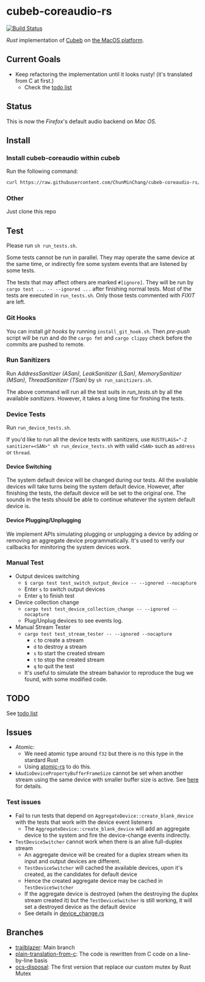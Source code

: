 # cubeb-coreaudio-rs

[![Build Status](https://travis-ci.com/ChunMinChang/cubeb-coreaudio-rs.svg?branch=trailblazer)](https://travis-ci.com/ChunMinChang/cubeb-coreaudio-rs)

*Rust* implementation of [Cubeb][cubeb] on [the MacOS platform][cubeb-au].

## Current Goals

- Keep refactoring the implementation until it looks rusty! (it's translated from C at first.)
  - Check the [todo list][todo]

## Status

This is now the _Firefox_'s default audio backend on *Mac OS*.

## Install

### Install cubeb-coreaudio within cubeb

Run the following command:
```sh
curl https://raw.githubusercontent.com/ChunMinChang/cubeb-coreaudio-rs/trailblazer/build-audiounit-rust-in-cubeb.sh | sh
```

### Other

Just clone this repo

## Test

Please run `sh run_tests.sh`.

Some tests cannot be run in parallel.
They may operate the same device at the same time,
or indirectly fire some system events that are listened by some tests.

The tests that may affect others are marked `#[ignore]`.
They will be run by `cargo test ... -- --ignored ...`
after finishing normal tests.
Most of the tests are executed in `run_tests.sh`.
Only those tests commented with *FIXIT* are left.

### Git Hooks

You can install _git hooks_ by running `install_git_hook.sh`.
Then _pre-push_ script will be run and do the `cargo fmt` and `cargo clippy` check
before the commits are pushed to remote.

### Run Sanitizers

Run _AddressSanitizer (ASan), LeakSanitizer (LSan), MemorySanitizer (MSan), ThreadSanitizer (TSan)_
by `sh run_sanitizers.sh`.

The above command will run all the test suits in *run_tests.sh* by all the available _sanitizers_.
However, it takes a long time for finshing the tests.

### Device Tests

Run `run_device_tests.sh`.

If you'd like to run all the device tests with sanitizers,
use `RUSTFLAGS="-Z sanitizer=<SAN>" sh run_device_tests.sh`
with valid `<SAN>` such as `address` or `thread`.

#### Device Switching

The system default device will be changed during our tests.
All the available devices will take turns being the system default device.
However, after finishing the tests, the default device will be set to the original one.
The sounds in the tests should be able to continue whatever the system default device is.

#### Device Plugging/Unplugging

We implement APIs simulating plugging or unplugging a device
by adding or removing an aggregate device programmatically.
It's used to verify our callbacks for minitoring the system devices work.

### Manual Test

- Output devices switching
  - `$ cargo test test_switch_output_device -- --ignored --nocapture`
  - Enter `s` to switch output devices
  - Enter `q` to finish test
- Device collection change
  - `cargo test test_device_collection_change -- --ignored --nocapture`
  - Plug/Unplug devices to see events log.
- Manual Stream Tester
  - `cargo test test_stream_tester -- --ignored --nocapture`
    - `c` to create a stream
    - `d` to destroy a stream
    - `s` to start the created stream
    - `t` to stop the created stream
    - `q` to quit the test
  - It's useful to simulate the stream bahavior to reproduce the bug we found,
    with some modified code.

## TODO

See [todo list][todo]

## Issues

- Atomic:
  - We need atomic type around `f32` but there is no this type in the stardard Rust
  - Using [atomic-rs](https://github.com/Amanieu/atomic-rs) to do this.
- `kAudioDevicePropertyBufferFrameSize` cannot be set when another stream using the same device with smaller buffer size is active. See [here][chg-buf-sz] for details.

### Test issues

- Fail to run tests that depend on `AggregateDevice::create_blank_device` with the tests that work with the device event listeners
  - The `AggregateDevice::create_blank_device` will add an aggregate device to the system and fire the device-change events indirectly.
- `TestDeviceSwitcher` cannot work when there is an alive full-duplex stream
  - An aggregate device will be created for a duplex stream when its input and output devices are different.
  - `TestDeviceSwitcher` will cached the available devices, upon it's created, as the candidates for default device
  - Hence the created aggregate device may be cached in `TestDeviceSwitcher`
  - If the aggregate device is destroyed (when the destroying the duplex stream created it) but the `TestDeviceSwitcher` is still working,
    it will set a destroyed device as the default device
  - See details in [device_change.rs](src/backend/tests/device_change.rs)

## Branches

- [trailblazer][trailblazer]: Main branch
- [plain-translation-from-c][from-c]: The code is rewritten from C code on a line-by-line basis
- [ocs-disposal][ocs-disposal]: The first version that replace our custom mutex by Rust Mutex

[cubeb]: https://github.com/kinetiknz/cubeb "Cross platform audio library"
[cubeb-au]: https://github.com/kinetiknz/cubeb/blob/master/src/cubeb_audiounit.cpp "Cubeb AudioUnit"

[chg-buf-sz]: https://cs.chromium.org/chromium/src/media/audio/mac/audio_manager_mac.cc?l=982-989&rcl=0207eefb445f9855c2ed46280cb835b6f08bdb30 "issue on changing buffer size"

[todo]: todo.md

[bmo1572273]: https://bugzilla.mozilla.org/show_bug.cgi?id=1572273
[bmo1572273-c13]: https://bugzilla.mozilla.org/show_bug.cgi?id=1572273#c13

[from-c]: https://github.com/ChunMinChang/cubeb-coreaudio-rs/tree/plain-translation-from-c
[ocs-disposal]: https://github.com/ChunMinChang/cubeb-coreaudio-rs/tree/ocs-disposal
[trailblazer]: https://github.com/ChunMinChang/cubeb-coreaudio-rs/tree/trailblazer